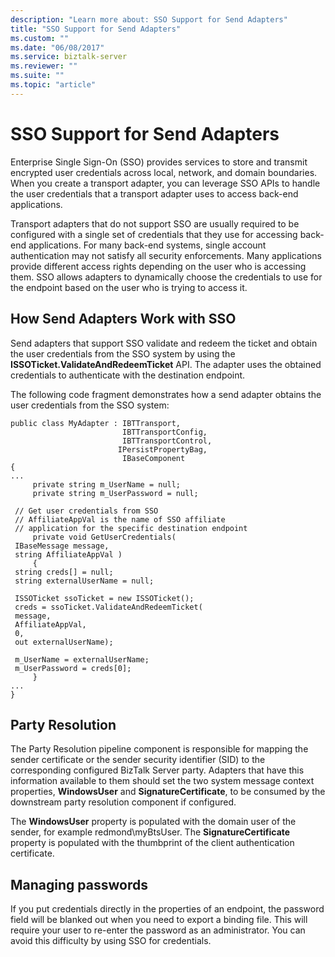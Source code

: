 ```yaml
---
description: "Learn more about: SSO Support for Send Adapters"
title: "SSO Support for Send Adapters"
ms.custom: ""
ms.date: "06/08/2017"
ms.service: biztalk-server
ms.reviewer: ""
ms.suite: ""
ms.topic: "article"
---
```

# SSO Support for Send Adapters
Enterprise Single Sign-On (SSO) provides services to store and transmit encrypted user credentials across local, network, and domain boundaries. When you create a transport adapter, you can leverage SSO APIs to handle the user credentials that a transport adapter uses to access back-end applications.  
  
 Transport adapters that do not support SSO are usually required to be configured with a single set of credentials that they use for accessing back-end applications. For many back-end systems, single account authentication may not satisfy all security enforcements. Many applications provide different access rights depending on the user who is accessing them. SSO allows adapters to dynamically choose the credentials to use for the endpoint based on the user who is trying to access it.  
  
## How Send Adapters Work with SSO  
 Send adapters that support SSO validate and redeem the ticket and obtain the user credentials from the SSO system by using the **ISSOTicket.ValidateAndRedeemTicket** API. The adapter uses the obtained credentials to authenticate with the destination endpoint.  
  
 The following code fragment demonstrates how a send adapter obtains the user credentials from the SSO system:  
  
```  
public class MyAdapter : IBTTransport,   
                         IBTTransportConfig,   
                         IBTTransportControl,  
                        IPersistPropertyBag,   
                         IBaseComponent  
{  
...  
     private string m_UserName = null;  
     private string m_UserPassword = null;  
  
 // Get user credentials from SSO  
 // AffiliateAppVal is the name of SSO affiliate   
 // application for the specific destination endpoint  
     private void GetUserCredentials(  
 IBaseMessage message,   
 string AffiliateAppVal )  
     {  
 string creds[] = null;  
 string externalUserName = null;  
  
 ISSOTicket ssoTicket = new ISSOTicket();  
 creds = ssoTicket.ValidateAndRedeemTicket(  
 message,   
 AffiliateAppVal,   
 0,   
 out externalUserName);  
  
 m_UserName = externalUserName;  
 m_UserPassword = creds[0];  
     }  
...  
}  
```  
  
## Party Resolution  
 The Party Resolution pipeline component is responsible for mapping the sender certificate or the sender security identifier (SID) to the corresponding configured BizTalk Server party. Adapters that have this information available to them should set the two system message context properties, **WindowsUser** and **SignatureCertificate**, to be consumed by the downstream party resolution component if configured.  
  
 The **WindowsUser** property is populated with the domain user of the sender, for example redmond\myBtsUser. The **SignatureCertificate** property is populated with the thumbprint of the client authentication certificate.  
  
## Managing passwords  
 If you put credentials directly in the properties of an endpoint, the password field will be blanked out when you need to export a binding file. This will require your user to re-enter the password as an administrator. You can avoid this difficulty by using SSO for credentials.
